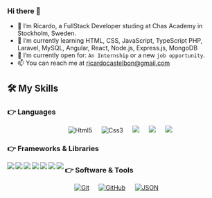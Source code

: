 ### Hi there 👋

- 👋 I’m Ricardo, a FullStack Developer studing at Chas Academy in Stockholm, Sweden.
- 🌱 I’m currently learning HTML, CSS, JavaScript, TypeScript PHP, Laravel, MySQL, Angular, React, Node.js, Express.js, MongoDB
- :thinking: I’m currently open for: `An Internship` or a new `job opportunity`.
- 📫 You can reach me at ricardocastelbon@gmail.com

  
## 🛠️ My Skills

### 👉 Languages

<p align="center"> 
  &emsp; 
   <img alt="Html5" src="https://img.shields.io/badge/Html-1c1c1c?&style=flat-square&logo=Html5">
  &emsp;
   <img alt="Css3" src="https://img.shields.io/badge/Css-1c1c1c?&style=flat-square&logo=Css3">
  &emsp;
  <img src="https://img.shields.io/badge/JavaScript-1c1c1c?&style=flat-square&logo=JavaScript" />
  &emsp;
    <img src="https://img.shields.io/badge/TypeScript-1c1c1c?&style=flat-square&logo=TypeScript" />
  &emsp;
   <img src="https://img.shields.io/badge/PHP-1c1c1c?&style=flat-square&logo=PHP" />
</p>

### 👉 Frameworks & Libraries
<p align="center"> 
 <img align="left" src="https://img.shields.io/badge/React-1c1c1c?&style=flat-square&logo=React" />
 <img align="left" src="https://img.shields.io/badge/Angular-1c1c1c?&style=flat-square&logo=Angular" />
 <img align="left" src="https://img.shields.io/badge/Laravel-1c1c1c?&style=flat-square&logo=Laravel" />
 <img align="left" src="https://img.shields.io/badge/Express-1c1c1c?&style=flat-square&logo=Express" />
 <img align="left" src="https://img.shields.io/badge/Tailwindcss-1c1c1c?&style=flat-square&logo=Tailwindcss" />
 <img align="left" src="https://img.shields.io/badge/Bootstrap-1c1c1c?&style=flat-square&logo=Bootstrap" />
 <img align="left" src="https://img.shields.io/badge/Sass-1c1c1c?&style=flat-square&logo=sass" />
</p>

 ### 👉 Software & Tools
 
<p align="center">
  &emsp;
    <a href="#"><img alt="Git" src="https://img.shields.io/badge/Git%20-%23F05033.svg?style=plastic&logo=git&logoColor=white"></a>
  &emsp;
    <a href="#"><img alt="GitHub" src="https://img.shields.io/badge/github-%23181717.svg?style=plastic&logo=github&logoColor=white"></a>
  &emsp;
    <a href="#"><img alt="JSON" img src="https://img.shields.io/badge/json-%23000000.svg?style=plastic&logo=json&logoColor=white"></a>
  &emsp;
</p>
